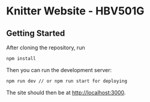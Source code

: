 # Knitter Website - HBV501G

## Getting Started

After cloning the repository, run

```bash
npm install
```

Then you can run the development server:

```bash
npm run dev // or npm run start for deploying
```

The site should then be at [http://localhost:3000](http://localhost:3000).
